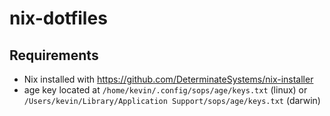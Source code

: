 # nix-dotfiles

## Requirements

* Nix installed with https://github.com/DeterminateSystems/nix-installer
* age key located at `/home/kevin/.config/sops/age/keys.txt` (linux) or `/Users/kevin/Library/Application Support/sops/age/keys.txt` (darwin)